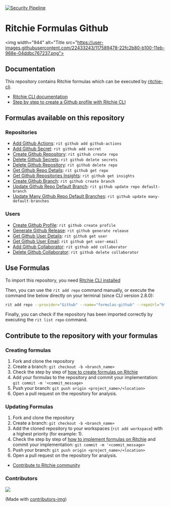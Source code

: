 [![Security Pipeline](https://github.com/GuillaumeFalourd/formulas-github/actions/workflows/security_pipeline.yml/badge.svg)](https://github.com/GuillaumeFalourd/formulas-github/actions/workflows/security_pipeline.yml)

# Ritchie Formulas Github

<img width="944" alt="Title src="https://user-images.githubusercontent.com/22433243/117589478-22fc2b80-b100-11eb-968e-04ddbc767237.png">

## Documentation

This repository contains Ritchie formulas which can be executed by [ritchie-cli](https://github.com/ZupIT/ritchie-cli).

- [Ritchie CLI documentation](https://docs.ritchiecli.io)
- [Step by step to create a Github profile with Ritchie CLI](https://bit.ly/devtoritgithubcreateprofile)

## Formulas available on this repository

### Repositories

- [Add Github Actions](https://github.com/GuillaumeFalourd/formulas-github/tree/master/github/add/github-actions): `rit github add github-actions`
- [Add Github Secret](https://github.com/GuillaumeFalourd/formulas-github/tree/master/github/add/secret): `rit github add secret`
- [Create Github Repository](https://github.com/GuillaumeFalourd/formulas-github/tree/master/github/create/repo): `rit github create repo`
- [Delete Github Secrets](https://github.com/GuillaumeFalourd/formulas-github/tree/master/github/delete/secrets): `rit github delete secrets`
- [Delete Github Repository](https://github.com/GuillaumeFalourd/formulas-github/tree/master/github/delete/repo): `rit github delete repo`
- [Get Github Repo Details](https://github.com/GuillaumeFalourd/formulas-github/tree/master/github/get/repo): `rit github get repo`
- [Get Github Repositories Insights](https://github.com/GuillaumeFalourd/formulas-github/tree/master/github/get/insights): `rit github get insights`
- [Create Github Branch](https://github.com/GuillaumeFalourd/formulas-github/tree/master/github/create/branch): `rit github create branch`
- [Update Github Repo Default Branch](https://github.com/GuillaumeFalourd/formulas-github/tree/master/github/update/repo/default-branch): `rit github update repo default-branch`
- [Update Many Github Repo Default Branches](https://github.com/GuillaumeFalourd/formulas-github/tree/master/github/update/many-default-branches): `rit github update many-default-branches`

### Users

- [Create Github Profile](https://github.com/GuillaumeFalourd/formulas-github/tree/master/github/create/profile): `rit github create profile`
- [Generate Github Release](https://github.com/GuillaumeFalourd/formulas-github/tree/master/github/generate/release): `rit github generate release`
- [Get Github User Details](https://github.com/GuillaumeFalourd/formulas-github/tree/master/github/get/user): `rit github get user`
- [Get Github User Email](https://github.com/GuillaumeFalourd/formulas-github/tree/master/github/get/user-email): `rit github get user-email`
- [Add Github Collaborator](https://github.com/GuillaumeFalourd/formulas-github/tree/master/github/add/collaborator): `rit github add collaborator`
- [Delete Github Collaborator](https://github.com/GuillaumeFalourd/formulas-github/tree/master/github/delete/collaborator): `rit github delete collaborator`

## Use Formulas

To import this repository, you need [Ritchie CLI installed](https://docs.ritchiecli.io/getting-started/installation)

Then, you can use the `rit add repo` command manually, or execute the command line below directly on your terminal (since CLI version 2.8.0):

```bash
rit add repo --provider="Github" --name="formulas-github" --repoUrl="https://github.com/GuillaumeFalourd/formulas-github" --priority=1
```

Finally, you can check if the repository has been imported correctly by executing the `rit list repo` command.

## Contribute to the repository with your formulas

### Creating formulas

1. Fork and clone the repository
2. Create a branch: `git checkout -b <branch_name>`
3. Check the step by step of [how to create formulas on Ritchie](https://docs.ritchiecli.io/tutorials/formulas/how-to-create-formulas)
4. Add your formulas to the repository
and commit your implementation: `git commit -m '<commit_message>`
5. Push your branch: `git push origin <project_name>/<location>`
6. Open a pull request on the repository for analysis.

### Updating Formulas

1. Fork and clone the repository
2. Create a branch: `git checkout -b <branch_name>`
3. Add the cloned repository to your workspaces (`rit add workspace`) with a highest priority (for example: 1).
4. Check the step by step of [how to implement formulas on Ritchie](https://docs.ritchiecli.io/tutorials/formulas/how-to-implement-a-formula)
and commit your implementation: `git commit -m '<commit_message>`
5. Push your branch: `git push origin <project_name>/<location>`
6. Open a pull request on the repository for analysis.

- [Contribute to Ritchie community](https://github.com/ZupIT/ritchie-formulas/blob/master/CONTRIBUTING.md)

### Contributors

<a href="https://github.com/GuillaumeFalourd/formulas-github/graphs/contributors">
  <img src="https://contrib.rocks/image?repo=GuillaumeFalourd/formulas-github" />
</a>

(Made with [contributors-img](https://contrib.rocks))
